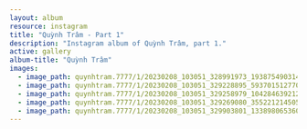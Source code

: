 ```yaml
---
layout: album
resource: instagram
title: "Quỳnh Trâm - Part 1"
description: "Instagram album of Quỳnh Trâm, part 1."
active: gallery
album-title: "Quỳnh Trâm"
images:
  - image_path: quynhtram.7777/1/20230208_103051_328991973_1938754903140889_1638979020206482867_n.jpg
  - image_path: quynhtram.7777/1/20230208_103051_329228895_593701512770095_1157138606403834915_n.jpg
  - image_path: quynhtram.7777/1/20230208_103051_329258979_104284639212706_5112397705230281568_n.jpg
  - image_path: quynhtram.7777/1/20230208_103051_329269080_3552212145054550_6695134030583102455_n.jpg
  - image_path: quynhtram.7777/1/20230208_103051_329903801_1338980653606049_3302421035359444088_n.jpg
---
```

